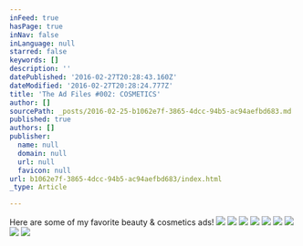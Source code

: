```yaml
---
inFeed: true
hasPage: true
inNav: false
inLanguage: null
starred: false
keywords: []
description: ''
datePublished: '2016-02-27T20:28:43.160Z'
dateModified: '2016-02-27T20:28:24.777Z'
title: 'The Ad Files #002: COSMETICS'
author: []
sourcePath: _posts/2016-02-25-b1062e7f-3865-4dcc-94b5-ac94aefbd683.md
published: true
authors: []
publisher:
  name: null
  domain: null
  url: null
  favicon: null
url: b1062e7f-3865-4dcc-94b5-ac94aefbd683/index.html
_type: Article

---
```

Here are some of my favorite beauty & cosmetics ads!
![](https://the-grid-user-content.s3-us-west-2.amazonaws.com/c4640777-ddef-4e89-9044-26d212b35604.jpg)
![](https://the-grid-user-content.s3-us-west-2.amazonaws.com/d00b2f02-e0e6-47ac-8dc7-8483aa09b14d.jpg)
![](https://the-grid-user-content.s3-us-west-2.amazonaws.com/cd7414ce-a656-4852-8f32-72d6576d522b.jpg)
![](https://the-grid-user-content.s3-us-west-2.amazonaws.com/85626d6c-2db2-478a-a0c9-e9eeba35ecfc.png)
![](https://the-grid-user-content.s3-us-west-2.amazonaws.com/e8b3fc52-bd12-45f2-a99d-471fba4d2ab3.jpg)
![](https://the-grid-user-content.s3-us-west-2.amazonaws.com/de496a56-d5e7-40c5-a4ec-6e27137b567c.jpg)
![](https://the-grid-user-content.s3-us-west-2.amazonaws.com/8f62dc1d-56f8-4444-9900-5d7c5173d116.jpg)
![](https://the-grid-user-content.s3-us-west-2.amazonaws.com/e7468be5-fac3-4d67-b17d-71840847b0d9.jpg)
![](https://the-grid-user-content.s3-us-west-2.amazonaws.com/6ce37d1d-6c25-43bc-aba0-50be857c5dcd.jpg)